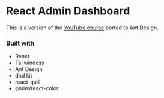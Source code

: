 # React Admin Dashboard

This is a version of the [YouTube course](https://www.youtube.com/watch?v=jx5hdo50a2M) ported to Ant Design.

### Built with

- React
- Tailwindcss
- Ant Design
- dnd kit
- react-quill
- @uiw/react-color
